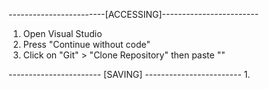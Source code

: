 ------------------------[ACCESSING]------------------------
1. Open Visual Studio
2. Press "Continue without code"
3. Click on "Git" > "Clone Repository" then paste ""

-----------------------  [SAVING]  ------------------------
1. 
